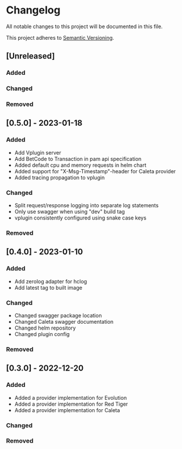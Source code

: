 # Changelog

<!--
The format is based on [Keep a Changelog](https://keepachangelog.com/en/1.0.0/).
-->

All notable changes to this project will be documented in this file.

This project adheres to [Semantic Versioning](https://semver.org/spec/v2.0.0.html).

## [Unreleased]

### Added

### Changed

### Removed

## [0.5.0] - 2023-01-18

### Added

- Add Vplugin server
- Add BetCode to Transaction in pam api specification
- Added default cpu and memory requests in helm chart
- Added support for "X-Msg-Timestamp"-header for Caleta provider
- Added tracing propagation to vplugin

### Changed

- Split request/response logging into separate log statements
- Only use swagger when using "dev" build tag
- vplugin consistently configured using snake case keys

### Removed


## [0.4.0] - 2023-01-10

### Added
- Add zerolog adapter for hclog
- Add latest tag to built image

### Changed
- Changed swagger package location
- Changed Caleta swagger documentation
- Changed helm repository
- Changed plugin config
### Removed
## [0.3.0] - 2022-12-20

### Added

- Added a provider implementation for Evolution
- Added a provider implementation for Red Tiger
- Added a provider implementation for Caleta

### Changed

### Removed
